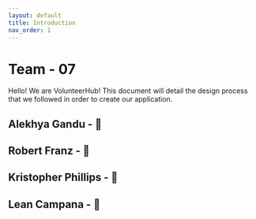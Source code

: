 ```yaml
---
layout: default
title: Introduction
nav_order: 1
---
```


# Team - 07

Hello! We are VolunteerHub! This document will detail the design process that we followed in order to create our application. 

## Alekhya Gandu - 🍣
## Robert Franz - 🤑
## Kristopher Phillips - 🐣
## Lean Campana - 🦄 

